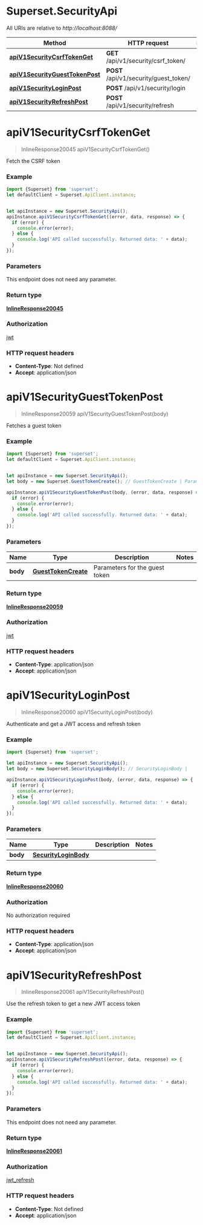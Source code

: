 # Superset.SecurityApi

All URIs are relative to *http://localhost:8088/*

Method | HTTP request | Description
------------- | ------------- | -------------
[**apiV1SecurityCsrfTokenGet**](SecurityApi.md#apiV1SecurityCsrfTokenGet) | **GET** /api/v1/security/csrf_token/ | 
[**apiV1SecurityGuestTokenPost**](SecurityApi.md#apiV1SecurityGuestTokenPost) | **POST** /api/v1/security/guest_token/ | 
[**apiV1SecurityLoginPost**](SecurityApi.md#apiV1SecurityLoginPost) | **POST** /api/v1/security/login | 
[**apiV1SecurityRefreshPost**](SecurityApi.md#apiV1SecurityRefreshPost) | **POST** /api/v1/security/refresh | 

<a name="apiV1SecurityCsrfTokenGet"></a>
# **apiV1SecurityCsrfTokenGet**
> InlineResponse20045 apiV1SecurityCsrfTokenGet()



Fetch the CSRF token

### Example
```javascript
import {Superset} from 'superset';
let defaultClient = Superset.ApiClient.instance;


let apiInstance = new Superset.SecurityApi();
apiInstance.apiV1SecurityCsrfTokenGet((error, data, response) => {
  if (error) {
    console.error(error);
  } else {
    console.log('API called successfully. Returned data: ' + data);
  }
});
```

### Parameters
This endpoint does not need any parameter.

### Return type

[**InlineResponse20045**](InlineResponse20045.md)

### Authorization

[jwt](../README.md#jwt)

### HTTP request headers

 - **Content-Type**: Not defined
 - **Accept**: application/json

<a name="apiV1SecurityGuestTokenPost"></a>
# **apiV1SecurityGuestTokenPost**
> InlineResponse20059 apiV1SecurityGuestTokenPost(body)



Fetches a guest token

### Example
```javascript
import {Superset} from 'superset';
let defaultClient = Superset.ApiClient.instance;


let apiInstance = new Superset.SecurityApi();
let body = new Superset.GuestTokenCreate(); // GuestTokenCreate | Parameters for the guest token

apiInstance.apiV1SecurityGuestTokenPost(body, (error, data, response) => {
  if (error) {
    console.error(error);
  } else {
    console.log('API called successfully. Returned data: ' + data);
  }
});
```

### Parameters

Name | Type | Description  | Notes
------------- | ------------- | ------------- | -------------
 **body** | [**GuestTokenCreate**](GuestTokenCreate.md)| Parameters for the guest token | 

### Return type

[**InlineResponse20059**](InlineResponse20059.md)

### Authorization

[jwt](../README.md#jwt)

### HTTP request headers

 - **Content-Type**: application/json
 - **Accept**: application/json

<a name="apiV1SecurityLoginPost"></a>
# **apiV1SecurityLoginPost**
> InlineResponse20060 apiV1SecurityLoginPost(body)



Authenticate and get a JWT access and refresh token

### Example
```javascript
import {Superset} from 'superset';

let apiInstance = new Superset.SecurityApi();
let body = new Superset.SecurityLoginBody(); // SecurityLoginBody | 

apiInstance.apiV1SecurityLoginPost(body, (error, data, response) => {
  if (error) {
    console.error(error);
  } else {
    console.log('API called successfully. Returned data: ' + data);
  }
});
```

### Parameters

Name | Type | Description  | Notes
------------- | ------------- | ------------- | -------------
 **body** | [**SecurityLoginBody**](SecurityLoginBody.md)|  | 

### Return type

[**InlineResponse20060**](InlineResponse20060.md)

### Authorization

No authorization required

### HTTP request headers

 - **Content-Type**: application/json
 - **Accept**: application/json

<a name="apiV1SecurityRefreshPost"></a>
# **apiV1SecurityRefreshPost**
> InlineResponse20061 apiV1SecurityRefreshPost()



Use the refresh token to get a new JWT access token

### Example
```javascript
import {Superset} from 'superset';
let defaultClient = Superset.ApiClient.instance;


let apiInstance = new Superset.SecurityApi();
apiInstance.apiV1SecurityRefreshPost((error, data, response) => {
  if (error) {
    console.error(error);
  } else {
    console.log('API called successfully. Returned data: ' + data);
  }
});
```

### Parameters
This endpoint does not need any parameter.

### Return type

[**InlineResponse20061**](InlineResponse20061.md)

### Authorization

[jwt_refresh](../README.md#jwt_refresh)

### HTTP request headers

 - **Content-Type**: Not defined
 - **Accept**: application/json

